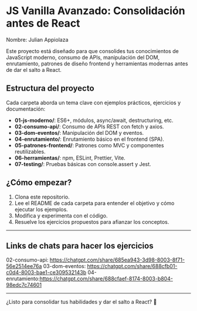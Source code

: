 # JS Vanilla Avanzado: Consolidación antes de React

Nombre: Julian Appiolaza

Este proyecto está diseñado para que consolides tus conocimientos de JavaScript moderno, consumo de APIs, manipulación del DOM, enrutamiento, patrones de diseño frontend y herramientas modernas antes de dar el salto a React.

## Estructura del proyecto

Cada carpeta aborda un tema clave con ejemplos prácticos, ejercicios y documentación:

- **01-js-moderno/**: ES6+, módulos, async/await, destructuring, etc.
- **02-consumo-api/**: Consumo de APIs REST con fetch y axios.
- **03-dom-eventos/**: Manipulación del DOM y eventos.
- **04-enrutamiento/**: Enrutamiento básico en el frontend (SPA).
- **05-patrones-frontend/**: Patrones como MVC y componentes reutilizables.
- **06-herramientas/**: npm, ESLint, Prettier, Vite.
- **07-testing/**: Pruebas básicas con console.assert y Jest.

## ¿Cómo empezar?

1. Clona este repositorio.
2. Lee el README de cada carpeta para entender el objetivo y cómo ejecutar los ejemplos.
3. Modifica y experimenta con el código.
4. Resuelve los ejercicios propuestos para afianzar los conceptos.

---
## Links de chats para hacer los ejercicios

02-consumo-api: https://chatgpt.com/share/685ea943-3d98-8003-8f71-56e2514ee76a
03-dom-eventos: https://chatgpt.com/share/688cfb01-c0d4-8003-bae1-ce309532143b
04-enrutamiento:https://chatgpt.com/share/688cfaef-8174-8003-b804-98edc7c74601


---

¿Listo para consolidar tus habilidades y dar el salto a React? 🚀 
